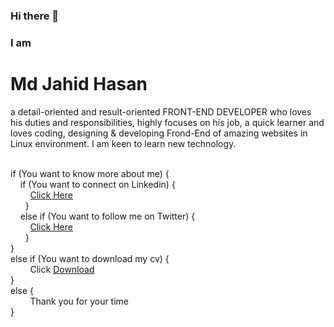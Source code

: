 ### Hi there 👋

### I am <h1>Md Jahid Hasan</h1> a detail-oriented and result-oriented FRONT-END DEVELOPER who loves his duties and responsibilities, highly focuses on his job, a quick learner and loves coding, designing & developing Frond-End of amazing websites in Linux environment. I am keen to learn new technology. <br><br>


if (You want to know more about me) { <br>
  &nbsp; &nbsp; if (You want to connect on Linkedin) { <br>
     &nbsp; &nbsp; &nbsp; &nbsp;  <a href="https://www.linkedin.com/in/md-jahid-hasan-584712243/">Click Here</a> <br>
  &nbsp; &nbsp; &nbsp; } <br>
  &nbsp; &nbsp; else if (You want to follow me on Twitter) { <br>
     &nbsp;  &nbsp;  &nbsp; &nbsp; <a href="https://twitter.com/mdjahidhasan919">Click Here</a> <br>
 &nbsp; &nbsp; &nbsp; } <br>
} <br>
else if (You want to download my cv) { <br>
     &nbsp; &nbsp; &nbsp; &nbsp; Click [Download](https://github.com/hmjahid/hmjahid/files/11053281/Md.Jahid.Hasan-CV.pdf) <br>
} <br>
else { <br>
     &nbsp; &nbsp; &nbsp; &nbsp; Thank you for your time <br>
}



<!--
Want to know more about me?

Let's connect on <a href="https://www.linkedin.com/in/md-jahid-hasan-584712243/">Linkedin</a>

&& ||

Follow me on <a href="https://twitter.com/mdjahidhasan919">Twitter</a>

||

Download my CV from here => 
[Md Jahid Hasan-CV.pdf](https://github.com/hmjahid/hmjahid/files/11053281/Md.Jahid.Hasan-CV.pdf)
-->

<!--
**hmjahid/hmjahid** is a ✨ _special_ ✨ repository because its `README.md` (this file) appears on your GitHub profile.

Here are some ideas to get you started:

- 🔭 I’m currently working on ...
- 🌱 I’m currently learning ...
- 👯 I’m looking to collaborate on ...
- 🤔 I’m looking for help with ...
- 💬 Ask me about ...
- 📫 How to reach me: ...
- 😄 Pronouns: ...
- ⚡ Fun fact: ...
-->




